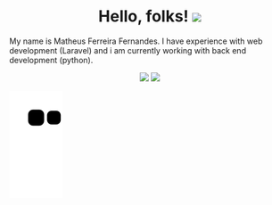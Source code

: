 <div align="center">
  
  # Hello, folks! <img src="https://raw.githubusercontent.com/MartinHeinz/MartinHeinz/master/wave.gif" width="30px">

</div>

My name is Matheus Ferreira Fernandes. I have experience with web development (Laravel) and i am currently working with back end development (python).

<div align="center">

  <img height="180em" src="https://github-readme-stats.vercel.app/api?username=ffmatheus&show_icons=true&theme=dracula&include_all_commits=true&count_private=true"/>

  <img height="180em" src="https://github-readme-stats.vercel.app/api/top-langs/?username=ffmatheus&layout=compact&langs_count=7&theme=dracula"/>

</div>


<div> 
 
  ![Snake animation](https://github.com/rafaballerini/rafaballerini/blob/output/github-contribution-grid-snake.svg)
 
</div>
